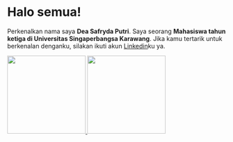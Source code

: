 # Halo semua! 

Perkenalkan nama saya **Dea Safryda Putri**.
Saya seorang **Mahasiswa tahun ketiga di Universitas Singaperbangsa Karawang**.
Jika kamu tertarik untuk berkenalan denganku, silakan ikuti akun [Linkedin](https://www.linkedin.com/in/dea-safryda-putri-8044bb169/)ku ya.
 
<p align="left">
<a href="https://github.com/gilangadhan">
  <img height="180em" src="https://github-readme-stats-eight-theta.vercel.app/api?username=deasafrydaptr&show_icons=true&theme=algolia&include_all_commits=true&count_private=true"/>
  <img height="180em" src="https://github-readme-stats-eight-theta.vercel.app/api/top-langs/?username=deasafrydaptr&layout=compact&langs_count=8&theme=algolia"/>
</a>
</p>
